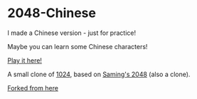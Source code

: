 # 2048-Chinese

I made a Chinese version - just for practice!

Maybe you can learn some Chinese characters!

[Play it here!](http://andrewcockerham.github.io/2048/)

A small clone of [1024](https://play.google.com/store/apps/details?id=com.veewo.a1024), based on [Saming's 2048](http://saming.fr/p/2048/) (also a clone).

[Forked from here](http://gabrielecirulli.github.io/2048/)
